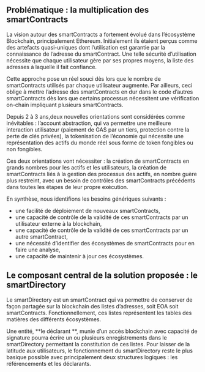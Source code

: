 ## Problématique : la multiplication des smartContracts

La vision autour des smartContracts a fortement évolué dans l’écosystème Blockchain, principalement Ethereum. Initialement ils étaient perçus comme des artefacts quasi-uniques dont l’utilisation est garantie par la connaissance de l’adresse du smartContract. Une telle sécurité d’utilisation nécessite que chaque utilisateur gère par ses propres moyens, la liste des adresses à laquelle il fait confiance.

Cette approche pose un réel souci dès lors que le nombre de smartContracts utilisés par chaque utilisateur augmente. Par ailleurs, ceci oblige à mettre l’adresse des smartContracts en dur dans le code d’autres smartContracts dès lors que certains processus nécessitent une vérification on-chain impliquant plusieurs smartContracts.

Depuis 2 à 3 ans,deux nouvelles orientations sont considérées comme inévitables : 
l’account abstraction, qui va permettre une meilleure interaction utilisateur (paiement de GAS par un tiers, protection contre la perte de clés privées),
la tokenisation de l’économie qui nécessite une représentation des actifs du monde réel sous forme de token fongibles ou non fongibles.

Ces deux orientations vont nécessiter : 
la création de smartContracts en grands nombres pour les actifs et les utilisateurs,
la création de smartContracts liés à la gestion des processus des actifs, en nombre guère plus restreint, avec un besoin de contrôles des smartContracts précédents dans toutes les étapes de leur propre exécution.

En synthèse, nous identifions les besoins génériques suivants : 
-  une facilité de déploiement de nouveaux smartContracts,
-  une capacité de contrôle de la validité de ces smartContracts par un utilisateur externe à la blockchain,
-  une capacité de contrôle de la validité de ces smartContracts par un autre smartContract,
-  une nécessité d’identifier des écosystèmes de smartContracts pour en faire une analyse,
-  une capacité de maintenir à jour ces écosystèmes.

## Le composant central de la solution proposée : le smartDirectory

Le smartDirectory est un smartContract qui va permettre de conserver de façon partagée sur la blockchain des  listes d’adresses, soit EOA soit smartContracts. Fonctionnellement, ces listes représentent les tables des matières des différents écosystèmes.

Une entité, **le déclarant **, munie d’un accès blockchain avec capacité de signature pourra écrire un ou plusieurs enregistrements dans le smartDirectory permettant la constitution de ces listes. Pour laisser de la  latitude aux utilisateurs, le fonctionnement du smartDirectory reste le plus basique possible avec principalement deux structures logiques : les référencements et les déclarants.
